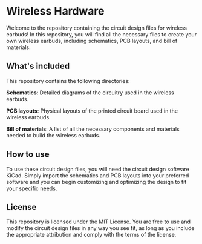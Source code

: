 # Wireless Hardware
Welcome to the repository containing the circuit design files for wireless earbuds! In this repository, you will find all the necessary files to create your own wireless earbuds, including schematics, PCB layouts, and bill of materials.

## What's included
This repository contains the following directories:

**Schematics**: Detailed diagrams of the circuitry used in the wireless earbuds.

**PCB layouts**: Physical layouts of the printed circuit board used in the wireless earbuds.

**Bill of materials**: A list of all the necessary components and materials needed to build the wireless earbuds.

## How to use
To use these circuit design files, you will need the circuit design software KiCad. Simply import the schematics and PCB layouts into your preferred software and you can begin customizing and optimizing the design to fit your specific needs.

## License
This repository is licensed under the MIT License. You are free to use and modify the circuit design files in any way you see fit, as long as you include the appropriate attribution and comply with the terms of the license.

